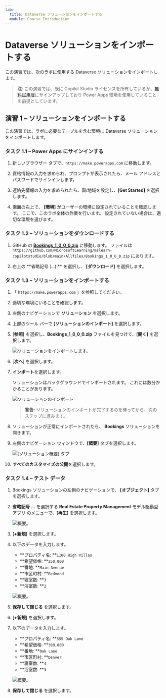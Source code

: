 ```yaml
---
lab:
  title: Dataverse ソリューションをインポートする
  module: Course Introduction
---
```


# Dataverse ソリューションをインポートする

この演習では、次のラボに使用する Dataverse ソリューションをインポートします。

> **注**: この演習では、既に Copilot Studio ライセンスを所有しているか、[無料試用版](https://go.microsoft.com/fwlink/p/?linkid=2252605)にサインアップしており Power Apps 環境を使用していることを前提としています。

## 演習 1 – ソリューションをインポートする

この演習では、ラボに必要なテーブルを含む環境に Dataverse ソリューションをインポートします。

### タスク 1.1 – Power Apps にサインインする

1. 新しいブラウザー タブで、`https://make.powerapps.com` に移動します。

1. 資格情報の入力を求められ、プロンプトが表示されたら、メール アドレスとパスワードでサインインします。

1. 連絡先情報の入力を求められたら、国/地域を設定し、**[Get Started]** を選択します。

1. 画面の右上で、 **[環境]** がユーザーの環境に設定されていることを確認します。 ここで、このラボ全体の作業を行います。 設定されていない場合は、適切な環境を選びます。

### タスク 1.2 – ソリューションをダウンロードする

1. GitHub の [**Bookings_1_0_0_0.zip**](../../Allfiles/Bookings_1_0_0_0.zip) に移動します。 ファイルは `https://github.com/MicrosoftLearning/mslearn-copilotstudio/blob/main/Allfiles/Bookings_1_0_0_0.zip` にあります。

1. 右上の **省略記号 (...) ** を選択し、 **[ダウンロード]** を選択します。

### タスク 1.3 – ソリューションをインポートする

1. 「 `https://make.powerapps.com` 」を参照してください。

1. 適切な環境にいることを確認します。

1. 左側のナビゲーションで **ソリューション** を選択します。

1. 上部のツール バーで **[ソリューションのインポート]** を選択します。

1. **[参照]** を選択し、**Bookings_1_0_0_0.zip** ファイルを見つけて、**[開く]** を選択します。

    ![ソリューションをインポートします。](../media/solution-to-import.png)

1. [**次へ**] を選択します。

1. **インポート**を選択します。

    ソリューションはバックグラウンドでインポートされます。 これには数分かかることがあります。

    ![ソリューションのインポート](../media/solution-imported.png)

    > **警告:** ソリューションのインポートが完了するのを待ってから、次のステップに進みます。

1. ソリューションが正常にインポートされたら、 **Bookings** ソリューションを開きます。

1. 左側のナビゲーション ウィンドウで、**[概要]** タブを選択します。

    ![[ソリューション概要] タブ](../media/solution-overview.png)

1. **すべてのカスタマイズの公開**を選択します。

### タスク 1.4 – テスト データ

1. Bookings ソリューションの左側のナビゲーションで、 **[オブジェクト]** タブを選択します。

1. **省略記号 ...** を選択する **Real Estate Property Management** モデル駆動型アプリ のメニューで、**[再生]** を選択します。

    ![概要。](../media/play-app.png)

1. **[+新規]** を選択します。

1. 以下のデータを入力します。

    - **プロパティ名: **`1100 High Villas`
    - **希望価格: **`250,000`
    - **番地: **`Main Avenue`
    - **市区町村: **`Redmond`
    - **寝室数: **`3`
    - **浴室数: **`2`

    ![概要。](../media/add-record.png)

1. **保存して閉じる** を選択します。

1. **[+新規]** を選択します。

1. 以下のデータを入力します。

    - **プロパティ名: **`555 Oak Lane`
    - **希望価格: **`300,000`
    - **番地: **`Oak Lane`
    - **市区町村: **`Denver`
    - **寝室数: **`4`
    - **浴室数: **`3`

    ![概要。](../media/add-record.png)

1. **保存して閉じる** を選択します。
